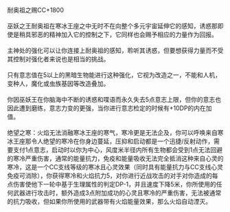 <title>耐奥祖之赐</title>
<meta name="GENERATOR" content="WinCHM">
<meta http-equiv="Content-Type" content="text/html; charset=gb2312">
<br>耐奥祖之赐CC+1800
<br>
<br>巫妖之王耐奥祖在寒冰王座之中无时不在向整个多元宇宙延伸它的感知，诱惑那即使是稍具邪恶的精神加入它的控制之下，它同样也会赐予相应的力量作为回报。
<br>
<br>主神处的强化可以让你连接上耐奥祖的感知，聆听其诱惑，但要想获得力量而不受其控制对强化者来说也是相当的挑战。
<br>
<br>只有意志值在5以上的黑暗生物能进行这种强化，它视为改造之一，不能和人机，变种人，魔化或虫族基因等改造叠加。
<br>
<br>你因巫妖王在你脑海中不断的诱惑和喋语而永久失去5点意志上限，但你的意志也因此遭到磨练，意志力变的更强，当你进行意志检定的时候有+10DP的内在加值。
<br>
<br>绝望之寒：火焰无法消融寒冰王座的寒气，寒冷更是无法企及，你可以呼唤来自寒冰王座那令人绝望的寒冷在你身边蔓延，压抑和启动都是一个迅捷/反射动作，需要支付1点意志，启动时以你为中心，风度米半径内所有生物都会受到1点无法回避的寒冷严重伤害，通常的能量抗力，免疫和能量吸收无法完全抵消这种来自心灵的寒冷，这是一个CC支线等级的寒冰且心灵效果（同时具有能量抗力与CC支线心灵免疫可消除），你获得寒冷和火焰抗力5，对你进行近战攻击的对手对你造成的每点伤害使他下一轮中基于生理属性的判定DP-1，并且速度下降5米，你所使用的任何武器进行攻击时，额外造成3点附加成功的心灵且寒冷的严重伤害，无法被通常的抗力吸收，但如果你所使用的武器带有火焰能量效果，那么火焰自动湮灭。